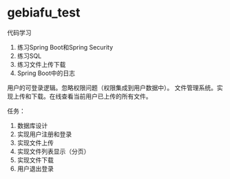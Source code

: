# gebiafu_test
代码学习
1. 练习Spring Boot和Spring Security
2. 练习SQL
3. 练习文件上传下载
4. Spring Boot中的日志

用户的可登录逻辑。忽略权限问题（权限集成到用户数据中）。
文件管理系统。实现上传和下载。在线查看当前用户已上传的所有文件。

任务：
  1. 数据库设计
  2. 实现用户注册和登录
  3. 实现文件上传
  4. 实现文件列表显示（分页）
  5. 实现文件下载
  6. 用户退出登录
